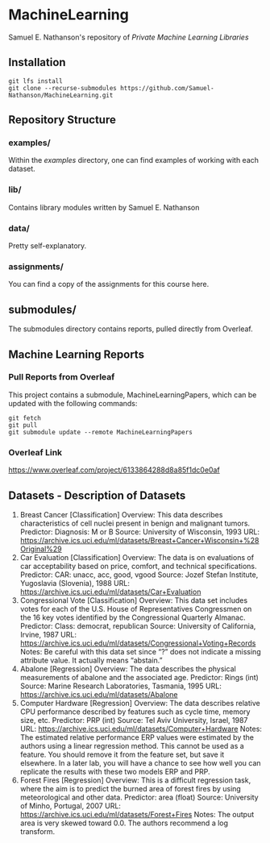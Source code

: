 # MachineLearning
Samuel E. Nathanson's repository of <i>Private Machine Learning Libraries</i>

## Installation
```
git lfs install
git clone --recurse-submodules https://github.com/Samuel-Nathanson/MachineLearning.git
```

## Repository Structure

### examples/
Within the _examples_ directory, one can find examples of working with each dataset.

### lib/
Contains library modules written by Samuel E. Nathanson

### data/
Pretty self-explanatory. 

### assignments/
You can find a copy of the assignments for this course here.

## submodules/
The submodules directory contains reports, pulled directly from Overleaf.

## Machine Learning Reports
### Pull Reports from Overleaf
This project contains a submodule, MachineLearningPapers, which can be updated with the following commands:
```
git fetch 
git pull
git submodule update --remote MachineLearningPapers
```

### Overleaf Link 
https://www.overleaf.com/project/6133864288d8a85f1dc0e0af

## Datasets - Description of Datasets
1. Breast Cancer [Classification]
Overview: This data describes characteristics of cell nuclei present in benign and malignant tumors.
Predictor: Diagnosis: M or B
Source: University of Wisconsin, 1993
URL: https://archive.ics.uci.edu/ml/datasets/Breast+Cancer+Wisconsin+%28Original%29
2. Car Evaluation [Classification]
Overview: The data is on evaluations of car acceptability based on price, comfort, and technical
specifications.
Predictor: CAR: unacc, acc, good, vgood
Source: Jozef Stefan Institute, Yugoslavia (Slovenia), 1988
URL: https://archive.ics.uci.edu/ml/datasets/Car+Evaluation
3. Congressional Vote [Classification]
Overview: This data set includes votes for each of the U.S. House of Representatives Congressmen
on the 16 key votes identified by the Congressional Quarterly Almanac.
Predictor: Class: democrat, republican
Source: University of California, Irvine, 1987
URL: https://archive.ics.uci.edu/ml/datasets/Congressional+Voting+Records
Notes: Be careful with this data set since “?” does not indicate a missing attribute value. It actually
means “abstain.”
4. Abalone [Regression]
Overview: The data describes the physical measurements of abalone and the associated age.
Predictor: Rings (int)
Source: Marine Research Laboratories, Tasmania, 1995
URL: https://archive.ics.uci.edu/ml/datasets/Abalone
5. Computer Hardware [Regression]
Overview: The data describes relative CPU performance described by features such as cycle time,
memory size, etc.
Predictor: PRP (int)
Source: Tel Aviv University, Israel, 1987
URL: https://archive.ics.uci.edu/ml/datasets/Computer+Hardware
Notes: The estimated relative performance ERP values were estimated by the authors using a linear
regression method. This cannot be used as a feature. You should remove it from the feature
set, but save it elsewhere. In a later lab, you will have a chance to see how well you can replicate
the results with these two models ERP and PRP.
6. Forest Fires [Regression]
Overview: This is a difficult regression task, where the aim is to predict the burned area of forest
fires by using meteorological and other data.
Predictor: area (float)
Source: University of Minho, Portugal, 2007
URL: https://archive.ics.uci.edu/ml/datasets/Forest+Fires
Notes: The output area is very skewed toward 0.0. The authors recommend a log transform.
